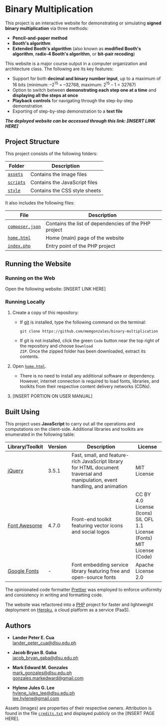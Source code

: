 # Binary Multiplication
This project is an interactive website for demonstrating or simulating **signed binary multiplication** via three methods:
- **Pencil-and-paper method**
- **Booth's algorithm**
- **Extended Booth's algorithm** (also known as **modified Booth's algorithm**, **radix-4 Booth's algorithm**, or **bit-pair recoding**)

This website is a major course output in a computer organization and architecture class. The following are its key features:
- Support for both **decimal and binary number input**, up to a maximum of 16 bits (minimum: &ndash;2<sup>15</sup> = &ndash;32768, maximum: 2<sup>15</sup> &ndash; 1 = 32767)
- Option to switch between **demonstrating each step one at a time** and **displaying all the steps at once**
- **Playback controls** for navigating through the step-by-step demonstration
- Exporting of step-by-step demonstration to a **text file**

***The deployed website can be accessed through this link: [INSERT LINK HERE]***

## Project Structure
This project consists of the following folders:

Folder | Description
-- | --
[`assets`](https://github.com/memgonzales/binary-multiplication/tree/master/assets) | Contains the image files
[`scripts`](https://github.com/memgonzales/binary-multiplication/tree/master/scripts) | Contains the JavaScript files
[`style`](https://github.com/memgonzales/binary-multiplication/tree/master/style) | Contains the CSS style sheets

It also includes the following files:

File | Description
-- | --
[`composer.json`](https://github.com/memgonzales/binary-multiplication/blob/master/composer.json) | Contains the list of dependencies of the PHP project
[`home.html`](https://github.com/memgonzales/binary-multiplication/blob/master/home.html) | Home (main) page of the website
[`index.php`](https://github.com/memgonzales/binary-multiplication/blob/master/index.php) | Entry point of the PHP project

## Running the Website
### Running on the Web
Open the following website: [INSERT LINK HERE]

### Running Locally
1. Create a copy of this repository:
   - If [git](https://git-scm.com/downloads) is installed, type the following command on the terminal:
   
     ```
     git clone https://github.com/memgonzales/binary-multiplication
     ```
      
   - If git is not installed, click the green <code>Code</code> button near the top right of the repository and choose <code>Download ZIP</code>. Once the zipped folder has been downloaded, extract its contents.
   
2. Open [`home.html`](https://github.com/memgonzales/binary-multiplication/blob/master/home.html). 
   - There is no need to install any additional software or dependency. However, internet connection is required to load fonts, libraries, and toolkits from their respective content delivery networks (CDNs).

3. [INSERT PORTION ON USER MANUAL]

## Built Using
This project uses **JavaScript** to carry out all the operations and computations on the client-side. Additional libraries and toolkits are enumerated in the following table:

Library/Toolkit | Version | Description | License
-- | -- | -- | --
[jQuery](https://jquery.com/) | 3.5.1 | Fast, small, and feature-rich JavaScript library for HTML document traversal and manipulation, event handling, and animation | MIT License
[Font Awesome](https://fontawesome.com/) | 4.7.0 | Front-end toolkit featuring vector icons and social logos | CC BY 4.0 License (Icons)<br>SIL OFL 1.1 License (Fonts)<br>MIT License (Code)
[Google Fonts](https://fonts.google.com/) | - | Font embedding service library featuring free and open-source fonts | Apache License 2.0

The opinionated code formatter [Prettier](https://prettier.io/) was employed to enforce uniformity and consistency in writing and formatting code.

The website was refactored into a [PHP](https://www.php.net/) project for faster and lightweight deployment on [Heroku](https://dashboard.heroku.com/), a cloud platform as a service (PaaS).

## Authors
- <b>Lander Peter E. Cua</b> <br/>
  lander_peter_cua@dlsu.edu.ph <br/>
  
- <b>Jacob Bryan B. Gaba</b> <br/>
  jacob_bryan_gaba@dlsu.edu.ph <br/>
  
- <b>Mark Edward M. Gonzales</b> <br/>
  mark_gonzales@dlsu.edu.ph <br/>
  gonzales.markedward@gmail.com <br/>
  
- <b>Hylene Jules G. Lee</b> <br/>
  hylene_jules_lee@dlsu.edu.ph <br/>
  lee.hylene@gmail.com
  
Assets (images) are properties of their respective owners. Attribution is found in the file [`credits.txt`](https://github.com/memgonzales/binary-multiplication/blob/master/credits.txt) and displayed publicly on the [INSERT PAGE HERE].

